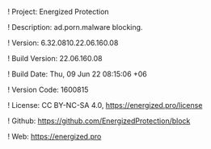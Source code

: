 ! Project: Energized Protection

! Description: ad.porn.malware blocking.

! Version: 6.32.0810.22.06.160.08

! Build Version: 22.06.160.08

! Build Date: Thu, 09 Jun 22 08:15:06 +06

! Version Code: 1600815

! License: CC BY-NC-SA 4.0, https://energized.pro/license

! Github: https://github.com/EnergizedProtection/block

! Web: https://energized.pro
